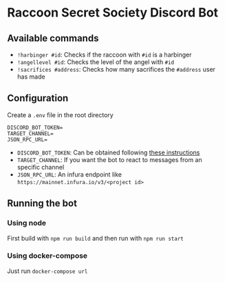 # Raccoon Secret Society Discord Bot

## Available commands

- `!harbinger #id`: Checks if the raccoon with `#id` is a harbinger
- `!angellevel #id`: Checks the level of the angel with `#id`
- `!sacrifices #address`: Checks how many sacrifices the `#address` user has made

## Configuration

Create a `.env` file in the root directory
```
DISCORD_BOT_TOKEN=
TARGET_CHANNEL=
JSON_RPC_URL=
```

- `DISCORD_BOT_TOKEN`: Can be obtained following [these instructions](https://discordjs.guide/preparations/setting-up-a-bot-application.html#creating-your-bot)
- `TARGET_CHANNEL`: If you want the bot to react to messages from an specific channel
- `JSON_RPC_URL`: An infura endpoint like `https://mainnet.infura.io/v3/<project id>`

## Running the bot

### Using node

First build with `npm run build` and then run with `npm run start`

### Using docker-compose

Just run `docker-compose url`
